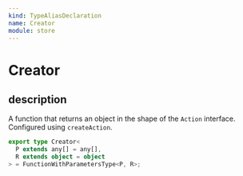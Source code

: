 ```yaml
---
kind: TypeAliasDeclaration
name: Creator
module: store
---
```


# Creator

## description

A function that returns an object in the shape of the `Action` interface. Configured using `createAction`.

```ts
export type Creator<
  P extends any[] = any[],
  R extends object = object
> = FunctionWithParametersType<P, R>;
```

